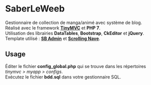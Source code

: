 # SaberLeWeeb
Gestionnaire de collection de manga/animé avec système de blog. <br />
Réalisé avec le framework **[TinyMVC](http://www.tinymvc.com/)** et **PHP 7**.<br />
Utilisation des librairies **DataTables**, **Bootstrap**, **CkEditor** et **jQuery**. <br />
Template utilisé : 
**[SB Admin](https://github.com/BlackrockDigital/startbootstrap-sb-admin)** et **[Scrolling Nave](https://github.com/BlackrockDigital/startbootstrap-scrolling-nav)**.

## Usage
Éditer le fichier **config_global.php** qui se trouve dans les répertoires *tinymvc > myapp > configs*. <br />
Exécutez le fichier **bdd.sql** dans votre gestionnaire SQL.

